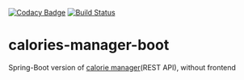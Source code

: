 [![Codacy Badge](https://app.codacy.com/project/badge/Grade/c1e09aab3ecb473f908ec4ebffe4468f)](https://www.codacy.com/gh/artfil/calories-manager-boot/dashboard?utm_source=github.com&amp;utm_medium=referral&amp;utm_content=artfil/calories-manager-boot&amp;utm_campaign=Badge_Grade)
[![Build Status](https://travis-ci.com/artfil/calories-manager-boot.svg?branch=main)](https://travis-ci.com/artfil/calories-manager-boot)
# calories-manager-boot
Spring-Boot version of <a href="https://github.com/artfil/topjava">calorie manager</a>(REST API), without frontend
